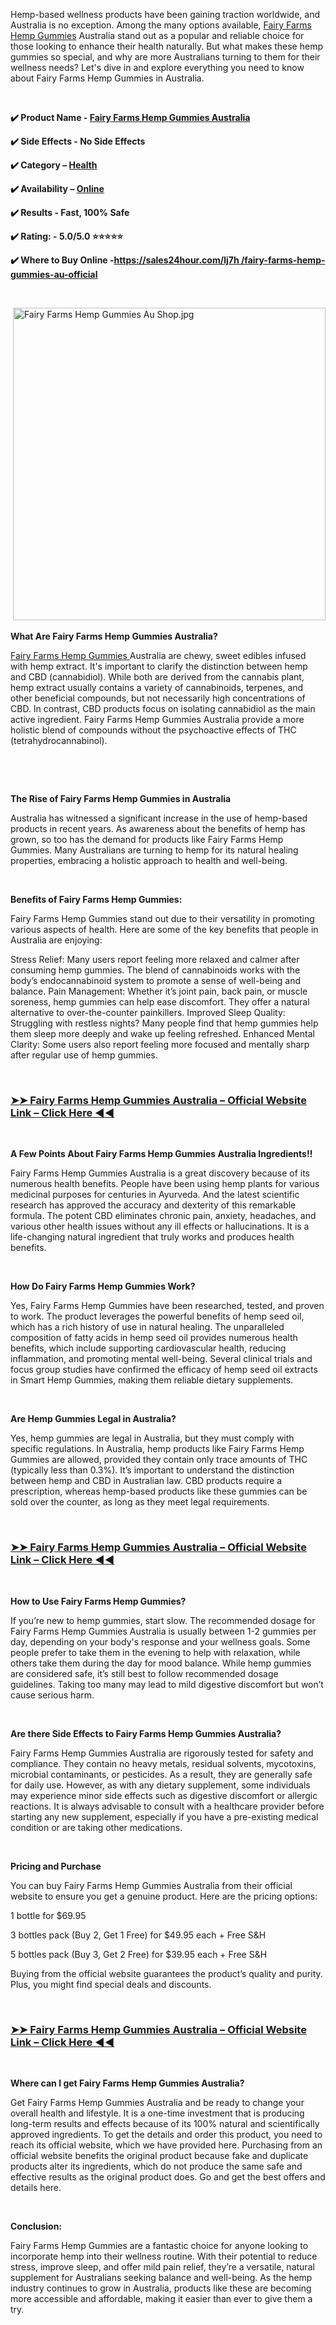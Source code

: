 <p>Hemp-based wellness products have been gaining traction worldwide, and Australia is no exception. Among the many options available,&nbsp;<a href="https://sales24hour.com/lj7h ">Fairy Farms Hemp Gummies</a>&nbsp;Australia stand out as a popular and reliable choice for those looking to enhance their health naturally. But what makes these hemp gummies so special, and why are more Australians turning to them for their wellness needs? Let's dive in and explore everything you need to know about Fairy Farms Hemp Gummies in Australia.</p>
<p>&nbsp;</p>
<p><strong>✔️ Product Name -&nbsp;<a href="https://sales24hour.com/lj7h">Fairy Farms Hemp Gummies Australia</a></strong></p>
<p><strong>✔️ Side Effects - No Side Effects</strong></p>
<p><strong>✔️ Category &ndash;&nbsp;<a href="https://sales24hour.com/lj7h">Health</a></strong></p>
<p><strong>✔️ Availability &ndash;&nbsp;<a href="https://sales24hour.com/lj7h">Online</a></strong></p>
<p><strong>✔️ Results - Fast, 100% Safe</strong></p>
<p><strong>✔️ Rating: - 5.0/5.0 ⭐⭐⭐⭐⭐</strong></p>
<p><strong>✔️ Where to Buy Online -<a href="https://sales24hour.com/lj7h ">https://sales24hour.com/lj7h&nbsp;/fairy-farms-hemp-gummies-au-official</a></strong></p>
<p>&nbsp;</p>
<p>&nbsp;<a href="https://sales24hour.com/lj7h" target="_blank" rel="nofollow" data-saferedirecturl="https://www.google.com/url?hl=en-GB&amp;q=https://sales24hour.com/lj7h&amp;source=gmail&amp;ust=1727766352826000&amp;usg=AOvVaw1qauMjMsS_YBN8cgMEI9SP"><img src="https://groups.google.com/group/fairy-farms-hemp-gummies-official-au/attach/1806978e5da62/Fairy%20Farms%20Hemp%20Gummies%20Au%20Shop.jpg?part=0.2&amp;view=1" alt="Fairy Farms Hemp Gummies Au Shop.jpg" width="500px" height="500px" data-iml="609498" /></a></p>
<p><strong>What Are Fairy Farms Hemp Gummies Australia?</strong></p>
<p><a href="https://sales24hour.com/lj7h ">Fairy Farms Hemp Gummies&nbsp;</a>Australia are chewy, sweet edibles infused with hemp extract. It's important to clarify the distinction between hemp and CBD (cannabidiol). While both are derived from the cannabis plant, hemp extract usually contains a variety of cannabinoids, terpenes, and other beneficial compounds, but not necessarily high concentrations of CBD. In contrast, CBD products focus on isolating cannabidiol as the main active ingredient. Fairy Farms Hemp Gummies Australia provide a more holistic blend of compounds without the psychoactive effects of THC (tetrahydrocannabinol).</p>
<p>&nbsp;</p>
<p>&nbsp;</p>
<p><strong>The Rise of Fairy Farms Hemp Gummies in Australia</strong></p>
<p>Australia has witnessed a significant increase in the use of hemp-based products in recent years. As awareness about the benefits of hemp has grown, so too has the demand for products like Fairy Farms Hemp Gummies. Many Australians are turning to hemp for its natural healing properties, embracing a holistic approach to health and well-being.</p>
<p>&nbsp;</p>
<p><strong>Benefits of Fairy Farms Hemp Gummies:</strong></p>
<p>Fairy Farms Hemp Gummies stand out due to their versatility in promoting various aspects of health. Here are some of the key benefits that people in Australia are enjoying:</p>
<p>Stress Relief: Many users report feeling more relaxed and calmer after consuming hemp gummies. The blend of cannabinoids works with the body&rsquo;s endocannabinoid system to promote a sense of well-being and balance. Pain Management: Whether it&rsquo;s joint pain, back pain, or muscle soreness, hemp gummies can help ease discomfort. They offer a natural alternative to over-the-counter painkillers. Improved Sleep Quality: Struggling with restless nights? Many people find that hemp gummies help them sleep more deeply and wake up feeling refreshed. Enhanced Mental Clarity: Some users also report feeling more focused and mentally sharp after regular use of hemp gummies.</p>
<p>&nbsp;</p>
<h3><a href="https://sales24hour.com/lj7h ">➤➤ Fairy Farms Hemp Gummies Australia &ndash; Official Website Link &ndash; Click Here ◀◀</a></h3>
<p>&nbsp;</p>
<p><strong>A Few Points About Fairy Farms Hemp Gummies Australia Ingredients!!</strong></p>
<p>Fairy Farms Hemp Gummies Australia is a great discovery because of its numerous health benefits. People have been using hemp plants for various medicinal purposes for centuries in Ayurveda. And the latest scientific research has approved the accuracy and dexterity of this remarkable formula. The potent CBD eliminates chronic pain, anxiety, headaches, and various other health issues without any ill effects or hallucinations. It is a life-changing natural ingredient that truly works and produces health benefits.</p>
<p>&nbsp;</p>
<p><strong>How Do Fairy Farms Hemp Gummies Work?</strong></p>
<p>Yes, Fairy Farms Hemp Gummies have been researched, tested, and proven to work. The product leverages the powerful benefits of hemp seed oil, which has a rich history of use in natural healing. The unparalleled composition of fatty acids in hemp seed oil provides numerous health benefits, which include supporting cardiovascular health, reducing inflammation, and promoting mental well-being. Several clinical trials and focus group studies have confirmed the efficacy of hemp seed oil extracts in Smart Hemp Gummies, making them reliable dietary supplements.</p>
<p>&nbsp;</p>
<p><strong>Are Hemp Gummies Legal in Australia?</strong></p>
<p>Yes, hemp gummies are legal in Australia, but they must comply with specific regulations. In Australia, hemp products like Fairy Farms Hemp Gummies are allowed, provided they contain only trace amounts of THC (typically less than 0.3%). It&rsquo;s important to understand the distinction between hemp and CBD in Australian law. CBD products require a prescription, whereas hemp-based products like these gummies can be sold over the counter, as long as they meet legal requirements.</p>
<p>&nbsp;</p>
<h3><a href="https://sales24hour.com/lj7h ">➤➤ Fairy Farms Hemp Gummies Australia &ndash; Official Website Link &ndash; Click Here ◀◀</a></h3>
<p>&nbsp;</p>
<p><strong>How to Use Fairy Farms Hemp Gummies?</strong></p>
<p>If you&rsquo;re new to hemp gummies, start slow. The recommended dosage for Fairy Farms Hemp Gummies Australia is usually between 1-2 gummies per day, depending on your body's response and your wellness goals. Some people prefer to take them in the evening to help with relaxation, while others take them during the day for mood balance. While hemp gummies are considered safe, it&rsquo;s still best to follow recommended dosage guidelines. Taking too many may lead to mild digestive discomfort but won&rsquo;t cause serious harm.</p>
<p>&nbsp;</p>
<p><strong>Are there Side Effects to Fairy Farms Hemp Gummies Australia?</strong></p>
<p>Fairy Farms Hemp Gummies Australia are rigorously tested for safety and compliance. They contain no heavy metals, residual solvents, mycotoxins, microbial contaminants, or pesticides. As a result, they are generally safe for daily use. However, as with any dietary supplement, some individuals may experience minor side effects such as digestive discomfort or allergic reactions. It is always advisable to consult with a healthcare provider before starting any new supplement, especially if you have a pre-existing medical condition or are taking other medications.</p>
<p>&nbsp;</p>
<p><strong>Pricing and Purchase</strong></p>
<p>You can buy Fairy Farms Hemp Gummies Australia from their official website to ensure you get a genuine product. Here are the pricing options:</p>
<p>1 bottle for $69.95</p>
<p>3 bottles pack (Buy 2, Get 1 Free) for $49.95 each + Free S&amp;H</p>
<p>5 bottles pack (Buy 3, Get 2 Free) for $39.95 each + Free S&amp;H</p>
<p>Buying from the official website guarantees the product&rsquo;s quality and purity. Plus, you might find special deals and discounts.</p>
<p>&nbsp;</p>
<h3><a href="https://sales24hour.com/lj7h ">➤➤ Fairy Farms Hemp Gummies Australia &ndash; Official Website Link &ndash; Click Here ◀◀</a></h3>
<p>&nbsp;</p>
<p><strong>Where can I get Fairy Farms Hemp Gummies Australia?</strong></p>
<p>Get Fairy Farms Hemp Gummies Australia and be ready to change your overall health and lifestyle. It is a one-time investment that is producing long-term results and effects because of its 100% natural and scientifically approved ingredients. To get the details and order this product, you need to reach its official website, which we have provided here. Purchasing from an official website benefits the original product because fake and duplicate products alter its ingredients, which do not produce the same safe and effective results as the original product does. Go and get the best offers and details here.</p>
<p>&nbsp;</p>
<p><strong>Conclusion:</strong></p>
<p>Fairy Farms Hemp Gummies are a fantastic choice for anyone looking to incorporate hemp into their wellness routine. With their potential to reduce stress, improve sleep, and offer mild pain relief, they&rsquo;re a versatile, natural supplement for Australians seeking balance and well-being. As the hemp industry continues to grow in Australia, products like these are becoming more accessible and affordable, making it easier than ever to give them a try.<strong></strong></p>
